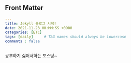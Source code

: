## Front Matter

```yaml
---
title: Jekyll 블로그 시작!
date: 2021-11-23 HH:MM:SS +0900
categories: [ETC]
tags: [daily]     # TAG names should always be lowercase
comments : false
---
```

공부하기 싫어서하는 포스팅~